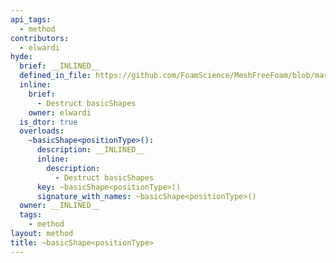 ```yaml
---
api_tags:
  - method
contributors:
  - elwardi
hyde:
  brief: __INLINED__
  defined_in_file: https://github.com/FoamScience/MeshFreeFoam/blob/master/src/meshfree/shapes/basicShape/basicShape.H
  inline:
    brief:
      - Destruct basicShapes
    owner: elwardi
  is_dtor: true
  overloads:
    ~basicShape<positionType>():
      description: __INLINED__
      inline:
        description:
          - Destruct basicShapes
      key: ~basicShape<positionType>()
      signature_with_names: ~basicShape<positionType>()
  owner: __INLINED__
  tags:
    - method
layout: method
title: ~basicShape<positionType>
---
```

